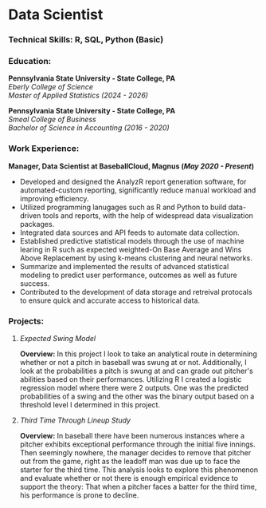 # Data Scientist

### Technical Skills: R, SQL, Python (Basic)

### Education:
**Pennsylvania State University - State College, PA**<br />
*Eberly College of Science*<br />
*Master of Applied Statistics (2024 - 2026)*

**Pennsylvania State University - State College, PA**<br />
*Smeal College of Business*<br />
*Bachelor of Science in Accounting (2016 - 2020)*

### Work Experience:
**Manager, Data Scientist at BaseballCloud, Magnus (_May 2020 - Present_)**
- Developed and designed the AnalyzR report generation software, for automated-custom reporting, significantly reduce manual workload and improving efficiency.
- Utilized programming lanugages such as R and Python to build data-driven tools and reports, with the help of widespread data visualization packages.
- Integrated data sources and API feeds to automate data collection.
- Established predictive statistical models through the use of machine learing in R such as expected weighted-On Base Average and Wins Above Replacement by using k-means clustering and neural networks.
- Summarize and implemented the results of advanced statistical modeling to predict user performance, outcomes as well as future success.
- Contributed to the development of data storage and retreival protocals to ensure quick and accurate access to historical data.

### Projects:
1. *Expected Swing Model*<br />

   **Overview:** In this project I look to take an analytical route in determining whether or not a pitch in baseball was swung at or not. Additionally, I look at the probabilities a pitch is swung at and can grade out pitcher's abilities based on their performances. Utilizing R I created a logistic regression model where there were 2 outputs. One was the predicted probabilities of a swing and the other was the binary output based on a threshold level I determined in this project.
   
2. *Third Time Through Lineup Study*<br />

   **Overview:** In baseball there have been numerous instances where a pitcher exhibits exceptional performance through the initial five innings. Then seemingly nowhere, the manager decides to remove that pitcher out from the game, right as the leadoff man was due up to face the starter for the third time. This analysis looks to explore this phenomenon and evaluate whether or not there is enough empirical evidence to support the theory: That when a pitcher faces a batter for the third time, his performance is prone to decline.
